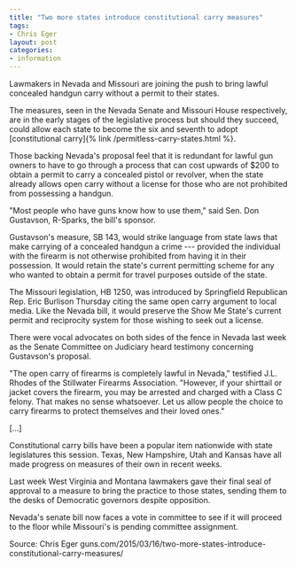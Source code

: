```yaml
---
title: "Two more states introduce constitutional carry measures"
tags:
- Chris Eger
layout: post
categories:
- information
---
```


Lawmakers in Nevada and Missouri are joining the push to bring lawful concealed handgun carry without a permit to their states.

The measures, seen in the Nevada Senate and Missouri House respectively, are in the early stages of the legislative process but should they succeed, could allow each state to become the six and seventh to adopt [constitutional carry]{% link /permitless-carry-states.html %}.

Those backing Nevada's proposal feel that it is redundant for lawful gun owners to have to go through a process that can cost upwards of $200 to obtain a permit to carry a concealed pistol or revolver, when the state already allows open carry without a license for those who are not prohibited from possessing a handgun.

"Most people who have guns know how to use them," said Sen. Don Gustavson, R-Sparks, the bill's sponsor.

Gustavson's measure, SB 143, would strike language from state laws that make carrying of a concealed handgun a crime --- provided the individual with the firearm is not otherwise prohibited from having it in their possession. It would retain the state's current permitting scheme for any who wanted to obtain a permit for travel purposes outside of the state.

The Missouri legislation, HB 1250, was introduced by Springfield Republican Rep. Eric Burlison Thursday citing the same open carry argument to local media. Like the Nevada bill, it would preserve the Show Me State's current permit and reciprocity system for those wishing to seek out a license.

There were vocal advocates on both sides of the fence in Nevada last week as the Senate Committee on Judiciary heard testimony concerning Gustavson's proposal.

"The open carry of firearms is completely lawful in Nevada," testified J.L. Rhodes of the Stillwater Firearms Association. "However, if your shirttail or jacket covers the firearm, you may be arrested and charged with a Class C felony. That makes no sense whatsoever. Let us allow people the choice to carry firearms to protect themselves and their loved ones."

\[...\]

Constitutional carry bills have been a popular item nationwide with state legislatures this session. Texas, New Hampshire, Utah and Kansas have all made progress on measures of their own in recent weeks.

Last week West Virginia and Montana lawmakers gave their final seal of approval to a measure to bring the practice to those states, sending them to the desks of Democratic governors despite opposition.

Nevada's senate bill now faces a vote in committee to see if it will proceed to the floor while Missouri's is pending committee assignment.

Source: Chris Eger
guns.com/2015/03/16/two-more-states-introduce-constitutional-carry-measures/
